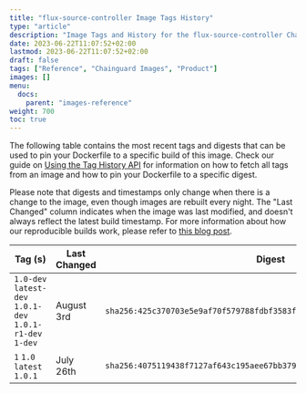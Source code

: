 ```yaml
---
title: "flux-source-controller Image Tags History"
type: "article"
description: "Image Tags and History for the flux-source-controller Chainguard Image"
date: 2023-06-22T11:07:52+02:00
lastmod: 2023-06-22T11:07:52+02:00
draft: false
tags: ["Reference", "Chainguard Images", "Product"]
images: []
menu:
  docs:
    parent: "images-reference"
weight: 700
toc: true
---
```


The following table contains the most recent tags and digests that can be used to pin your Dockerfile to a specific build of this image. Check our guide on [Using the Tag History API](/chainguard/chainguard-images/using-the-tag-history-api/) for information on how to fetch all tags from an image and how to pin your Dockerfile to a specific digest.

Please note that digests and timestamps only change when there is a change to the image, even though images are rebuilt every night. The "Last Changed" column indicates when the image was last modified, and doesn't always reflect the latest build timestamp. For more information about how our reproducible builds work, please refer to [this blog post](https://www.chainguard.dev/unchained/reproducing-chainguards-reproducible-image-builds).

| Tag (s)                                                    | Last Changed | Digest                                                                    |
|------------------------------------------------------------|--------------|---------------------------------------------------------------------------|
|  `1.0-dev` `latest-dev` `1.0.1-dev` `1.0.1-r1-dev` `1-dev` | August 3rd   | `sha256:425c370703e5e9af70f579788fdbf3583fa586f808d3f828c7d1dda353aa120b` |
|  `1` `1.0` `latest` `1.0.1`                                | July 26th    | `sha256:4075119438f7127af643c195aee67bb37990bdfac446eac0cf1e48d06d1e42e0` |

